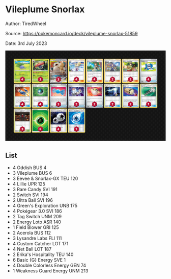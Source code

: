 # Vileplume Snorlax

Author: TiredWheel

Source: <https://pokemoncard.io/deck/vileplume-snorlax-51859>

Date: 3rd July 2023

![decklist](../../images/PAL/Vileplume%20Snorlax/1-%20Vileplume%20Snorlax.png)

## List

* 4 Oddish BUS 4
* 3 Vileplume BUS 6
* 3 Eevee & Snorlax-GX TEU 120
* 4 Lillie UPR 125
* 3 Rare Candy SVI 191
* 2 Switch SVI 194
* 2 Ultra Ball SVI 196
* 4 Green's Exploration UNB 175
* 4 Pokégear 3.0 SVI 186
* 2 Tag Switch UNM 209
* 2 Energy Loto ASR 140
* 1 Field Blower GRI 125
* 2 Acerola BUS 112
* 3 Lysandre Labs FLI 111
* 4 Custom Catcher LOT 171
* 4 Net Ball LOT 187
* 2 Erika's Hospitality TEU 140
* 6 Basic {G} Energy SVE 1
* 4 Double Colorless Energy GEN 74
* 1 Weakness Guard Energy UNM 213
